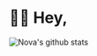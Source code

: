 # 👋🏻 Hey,
![Nova's github stats](https://github-readme-stats.vercel.app/api?username=agentnova&hide=issues&show_icons=true&count_private=true)
